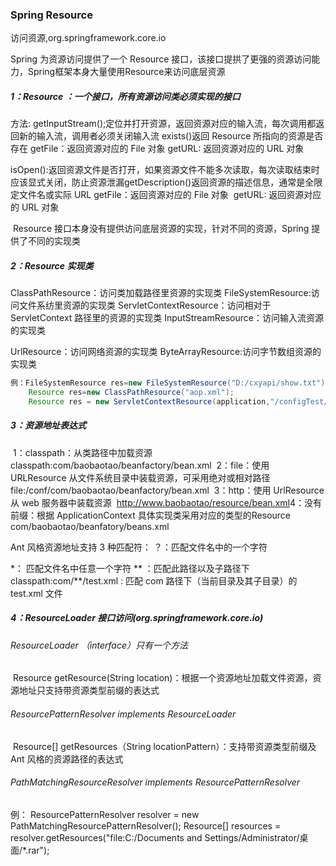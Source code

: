 ### Spring Resource

访问资源,org.springframework.core.io

  Spring 为资源访问提供了一个 Resource 接口，该接口提拱了更强的资源访问能力，Spring框架本身大量使用Resource来访问底层资源

##### 1：Resource ：一个接口，所有资源访问类必须实现的接口

方法:
	getInputStream();定位并打开资源，返回资源对应的输入流，每次调用都返回新的输入流，调用者必须关闭输入流
	exists()返回 Resource 所指向的资源是否存在
	getFile：返回资源对应的 File 对象
	getURL: 返回资源对应的 URL 对象

​	isOpen():返回资源文件是否打开，如果资源文件不能多次读取，每次读取结束时应该显式关闭，防止资源泄漏
​	getDescription()返回资源的描述信息，通常是全限定文件名或实际 URL
​	getFile：返回资源对应的 File 对象
​	getURL: 返回资源对应的 URL 对象

​     Resource 接口本身没有提供访问底层资源的实现，针对不同的资源，Spring 提供了不同的实现类

##### 2：Resource 实现类

ClassPathResource：访问类加载路径里资源的实现类
FileSystemResource:访问文件系纺里资源的实现类
ServletContextResource：访问相对于 ServletContext 路径里的资源的实现类
InputStreamResource：访问输入流资源的实现类

UrlResource：访问网络资源的实现类
ByteArrayResource:访问字节数组资源的实现类

```java
例：FileSystemResource res=new FileSystemResource("D:/cxyapi/show.txt");
    Resource res=new ClassPathResource("aop.xml");
    Resource res = new ServletContextResource(application,"/configTest/cxyapi.txt");
```

##### 3：资源地址表达式

​	1：classpath：从类路径中加载资源
​		classpath:com/baobaotao/beanfactory/bean.xml
​	2：file：使用 URLResource 从文件系统目录中装载资源，可采用绝对或相对路径
​		file:/conf/com/baobaotao/beanfactory/bean.xml
​	3：http：使用 UrlResource 从 web 服务器中装载资源
​		http://www.baobaotao/resource/bean.xml
​	4：没有前缀：根据 ApplicationContext 具体实现类采用对应的类型的Resource	
​		com/baobaotao/beanfatory/beans.xml

Ant 风格资源地址支持 3 种匹配符：
？：匹配文件名中的一个字符

*：  匹配文件名中任意一个字符
** ：匹配此路径以及子路径下
classpath:com/**/test.xml : 匹配 com 路径下（当前目录及其子目录）的test.xml 文件

##### 4：ResourceLoader 接口访问(org.springframework.core.io)

###### ResourceLoader （interface）只有一个方法

​	Resource getResource(String location)：根据一个资源地址加载文件资源，资源地址只支持带资源类型前缀的表达式			

###### ResourcePatternResolver implements ResourceLoader

​	Resource[] getResources（String locationPattern）：支持带资源类型前缀及 Ant 风格的资源路径的表达式

###### PathMatchingResourceResolver implements ResourcePatternResolver 

   例：
	ResourcePatternResolver resolver = new PathMatchingResourcePatternResolver();
	Resource[] resources = resolver.getResources("file:C:/Documents and Settings/Administrator/桌面/*.rar");
	










